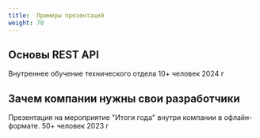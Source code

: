 ```yaml
---
title:  Примеры презентаций
weight: 70
---
```


## Основы REST API
Внутреннее обучение технического отдела
10+ человек
2024 г

## Зачем компании нужны свои разработчики
Презентация на мероприятие "Итоги года" внутри компании в офлайн-формате.
50+ человек
2023 г
